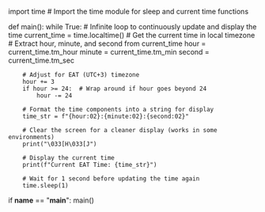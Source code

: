 import time  # Import the time module for sleep and current time functions

def main():
    while True:  # Infinite loop to continuously update and display the time
        current_time = time.localtime()  # Get the current time in local timezone 
        # Extract hour, minute, and second from current_time
        hour = current_time.tm_hour
        minute = current_time.tm_min
        second = current_time.tm_sec
        
        # Adjust for EAT (UTC+3) timezone
        hour += 3
        if hour >= 24:  # Wrap around if hour goes beyond 24
            hour -= 24
        
        # Format the time components into a string for display
        time_str = f"{hour:02}:{minute:02}:{second:02}"
        
        # Clear the screen for a cleaner display (works in some environments)
        print("\033[H\033[J")
        
        # Display the current time
        print(f"Current EAT Time: {time_str}")
        
        # Wait for 1 second before updating the time again
        time.sleep(1)
if __name__ == "__main__":
    main()
